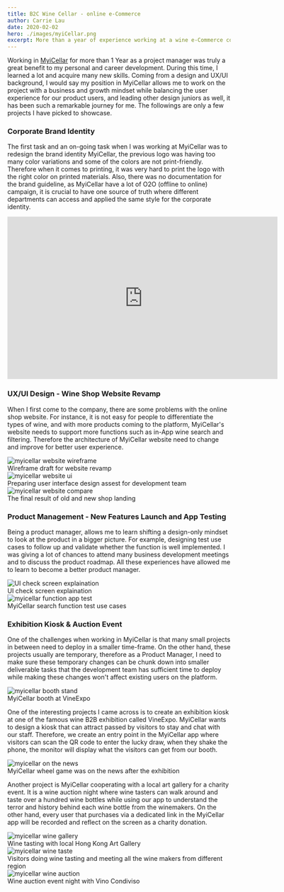 ```yaml
---
title: B2C Wine Cellar - online e-Commerce
author: Carrie Lau
date: 2020-02-02
hero: ./images/myiCellar.png
excerpt: More than a year of experience working at a wine e-Commerce company as a product manager and UX designer.
---
```


Working in [MyiCellar](https://www.myicellar.com/?lang=eng) for more than 1 Year as a project manager was truly a great benefit to my personal and career development. During this time, I learned a lot and acquire many new skills. Coming from a design and UX/UI background, I would say my position in MyiCellar allows me to work on the project with a business and growth mindset while balancing the user experience for our product users, and leading other design juniors as well, it has been such a remarkable journey for me. The followings are only a few projects I have picked to showcase. 

### Corporate Brand Identity
The first task and an on-going task when I was working at MyiCellar was to redesign the brand identity MyiCellar, the previous logo was having too many color variations and some of the colors are not print-friendly. Therefore when it comes to printing, it was very hard to print the logo with the right color on printed materials. Also, there was no documentation for the brand guideline, as MyiCellar have a lot of O2O (offline to online) campaign, it is crucial to have one source of truth where different departments can access and applied the same style for the corporate identity.

<iframe src="https://onedrive.live.com/embed?cid=0E75A4277FED839B&amp;resid=E75A4277FED839B%21133&amp;authkey=AHkmqON5tG07B5E&amp;em=2&amp;wdAr=1.7777777777777777" width="610px" height="367px" frameborder="0">This is an embedded <a target="_blank" href="https://office.com">Microsoft Office</a> presentation, powered by <a target="_blank" href="https://office.com/webapps">Office</a>.</iframe>


### UX/UI Design - Wine Shop Website Revamp
When I first come to the company, there are some problems with the online shop website. For instance, it is not easy for people to differentiate the types of wine, and with more products coming to the platform, MyiCellar's website needs to support more functions such as in-App wine search and filtering. Therefore the architecture of MyiCellar website need to change and improve for better user experience. 

<div className="Image__Small">
  <img
    src="./images/myicellar_wireframe.png"
    title="myicellar website wireframe"
    alt="myicellar website wireframe"
  />
  <figCaption>Wireframe draft for website revamp</figCaption>
</div>

<div className="Image__Small">
  <img
    src="./images/myicellar_UI.png"
    title="myicellar website ui"
    alt="myicellar website ui"
  />
  <figCaption>Preparing user interface design assest for development team</figCaption>
</div>

<div className="Image__Small">
  <img
    src="./images/myicellar_compare.png"
    title="myicellar website compare"
    alt="myicellar website compare"
  />
  <figCaption>The final result of old and new shop landing</figCaption>
</div>

### Product Management - New Features Launch and App Testing
Being a product manager, allows me to learn shifting a design-only mindset to look at the product in a bigger picture. For example, designing test use cases to follow up and validate whether the function is well implemented. I was giving a lot of chances to attend many business development meetings and to discuss the product roadmap. All these experiences have allowed me to learn to become a better product manager.

<div className="Image__Small">
  <img
    src="./images/myicellar_functionSpec.png"
    title="UI check screen explaination"
    alt="UI check screen explaination"
  />
  <figCaption>UI check screen explaination</figCaption>
</div>

<div className="Image__Small">
  <img
    src="./images/myicellar_appTest.png"
    title="myicellar function app test"
    alt="myicellar function app test"
  />
  <figCaption> MyiCellar search function test use cases</figCaption>
</div>

### Exhibition Kiosk & Auction Event 
One of the challenges when working in MyiCellar is that many small projects in between need to deploy in a smaller time-frame. On the other hand, these projects usually are temporary, therefore as a Product Manager, I need to make sure these temporary changes can be chunk down into smaller deliverable tasks that the development team has sufficient time to deploy while making these changes won't affect existing users on the platform. 

<div className="Image__Small">
  <img
    src="./images/myicellar_boothWheel.jpg"
    title="myicellar booth stand"
    alt="myicellar booth stand"
  />
  <figCaption>MyiCellar booth at VineExpo</figCaption>
</div>

One of the interesting projects I came across is to create an exhibition kiosk at one of the famous wine B2B exhibition called VineExpo. MyiCellar wants to design a kiosk that can attract passed by visitors to stay and chat with our staff. Therefore, we create an entry point in the MyiCellar app where visitors can scan the QR code to enter the lucky draw, when they shake the phone, the monitor will display what the visitors can get from our booth.

<div className="Image__Small">
  <img
    src="./images/myicellar_report.jpg"
    title="myicellar on the news"
    alt="myicellar on the news"
  />
  <figCaption> MyiCellar wheel game was on the news after the exhibition </figCaption>
</div>

Another project is MyiCellar cooperating with a local art gallery for a charity event. It is a wine auction night where wine tasters can walk around and taste over a hundred wine bottles while using our app to understand the terror and history behind each wine bottle from the winemakers. On the other hand, every user that purchases via a dedicated link in the MyiCellar app will be recorded and reflect on the screen as a charity donation.

<div className="Image__Small">
  <img
    src="./images/myicellar_wineGallery.jpg"
    title="myicellar wine gallery"
    alt="myicellar wine gallery"
  />
  <figCaption>Wine tasting with local Hong Kong Art Gallery</figCaption>
</div>

<div className="Image__Small">
  <img
    src="./images/myicellar_wineTaste.jpg"
    title="myicellar wine taste"
    alt="myicellar wine taste"
  />
  <figCaption>Visitors doing wine tasting and meeting all the wine makers from different region</figCaption>
</div>

<div className="Image__Small">
  <img
    src="./images/myicellar_wineAuction.jpg"
    title="myicellar wine auction"
    alt="myicellar wine auction"
  />
  <figCaption>Wine auction event night with Vino Condiviso</figCaption>
</div>
